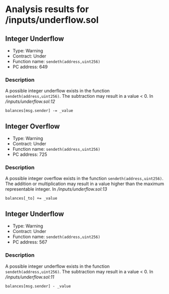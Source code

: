 # Analysis results for <TESTDATA>/inputs/underflow.sol

## Integer Underflow

- Type: Warning
- Contract: Under
- Function name: `sendeth(address,uint256)`
- PC address: 649

### Description

A possible integer underflow exists in the function `sendeth(address,uint256)`.
The subtraction may result in a value < 0.
In *<TESTDATA>/inputs/underflow.sol:12*

```
balances[msg.sender] -= _value
```

## Integer Overflow 

- Type: Warning
- Contract: Under
- Function name: `sendeth(address,uint256)`
- PC address: 725

### Description

A possible integer overflow exists in the function `sendeth(address,uint256)`.
The addition or multiplication may result in a value higher than the maximum representable integer.
In *<TESTDATA>/inputs/underflow.sol:13*

```
balances[_to] += _value
```

## Integer Underflow

- Type: Warning
- Contract: Under
- Function name: `sendeth(address,uint256)`
- PC address: 567

### Description

A possible integer underflow exists in the function `sendeth(address,uint256)`.
The subtraction may result in a value < 0.
In *<TESTDATA>/inputs/underflow.sol:11*

```
balances[msg.sender] - _value
```